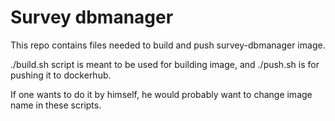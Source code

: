 # Survey dbmanager

This repo contains files needed to build and push survey-dbmanager image.

./build.sh script is meant to be used for building image, and ./push.sh is for pushing it to dockerhub.

If one wants to do it by himself, he would probably want to change image name in these scripts.
